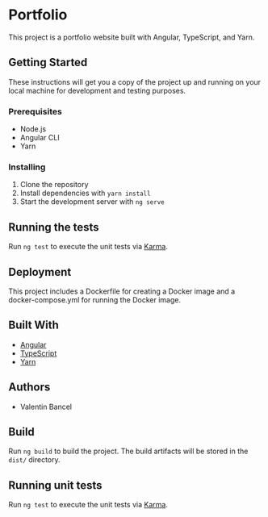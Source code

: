 # Portfolio

This project is a portfolio website built with Angular, TypeScript, and Yarn.

## Getting Started

These instructions will get you a copy of the project up and running on your local machine for development and testing purposes.

### Prerequisites

- Node.js
- Angular CLI
- Yarn

### Installing

1. Clone the repository
2. Install dependencies with `yarn install`
3. Start the development server with `ng serve`

## Running the tests

Run `ng test` to execute the unit tests via [Karma](https://karma-runner.github.io).

## Deployment

This project includes a Dockerfile for creating a Docker image and a docker-compose.yml for running the Docker image.

## Built With

- [Angular](https://angular.io/)
- [TypeScript](https://www.typescriptlang.org/)
- [Yarn](https://yarnpkg.com/)

## Authors

- Valentin Bancel

## Build

Run `ng build` to build the project. The build artifacts will be stored in the `dist/` directory.

## Running unit tests

Run `ng test` to execute the unit tests via [Karma](https://karma-runner.github.io).